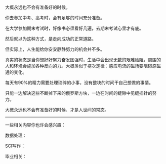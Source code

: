 



大概永远也不会有准备好的时候。

你去参加中考、高考时，会有足够的时间充分准备。

在大学参加期末考试时，好像书必须看好几遍，去期末考试心里才有底。

然后就以为这种方式，是走向成功的正常道路。

但实际上，人生能给你安安静静努力的机会并不多。

真实的状态是当你想好好努力奋发图强时，生活中会出现无数的艰难险阻，周围的人和环境会施加各种反向的力。大概类似于楞次定律：感应电流的磁场要阻碍原磁通的变化。

每天有90%的精力需要处理琐碎的小事，没有整块的时间干自己想做的事情。

只能一边解决这些不断掉下来的俄罗斯方块，一边在时间的缝隙中见缝插针的努力。

大概永远也不会有准备好的时候，才是人世间的常态。

 -------

一些相关内容你也许会感兴趣： 

数据处理：

SCI写作：

  


毕业相关：





